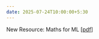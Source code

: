 ```yaml
---
date: 2025-07-24T10:00:00+5:30
---
```

New Resource: Maths for ML [[pdf](https://piazza.com/class_profile/get_resource/mdaair259f712c/mdgvrw8e1hz6o4)]
